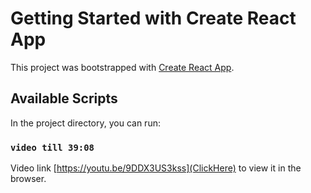 # Getting Started with Create React App

This project was bootstrapped with [Create React App](https://github.com/facebook/create-react-app).

## Available Scripts

In the project directory, you can run:

### `video till 39:08`

Video link [https://youtu.be/9DDX3US3kss](ClickHere) to view it in the browser.
